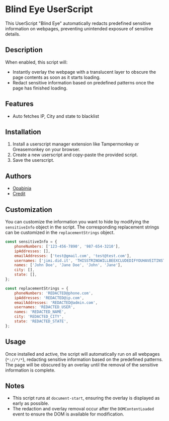 # Blind Eye UserScript

This UserScript "Blind Eye" automatically redacts predefined sensitive information on webpages, preventing unintended exposure of sensitive details.

## Description

When enabled, this script will:

- Instantly overlay the webpage with a translucent layer to obscure the page contents as soon as it starts loading.
- Redact sensitive information based on predefined patterns once the page has finished loading.

## Features

- Auto fetches IP, City and state to blacklist

## Installation

1. Install a userscript manager extension like Tampermonkey or Greasemonkey on your browser.
2. Create a new userscript and copy-paste the provided script.
3. Save the userscript.

## Authors

- [Opabinia](https://github.com/pentestfunctions)
- [Credit](https://github.com/opsec-bot)

## Customization

You can customize the information you want to hide by modifying the `sensitiveInfo` object in the script. The corresponding replacement strings can be customized in the `replacementStrings` object.

```javascript
const sensitiveInfo = {
    phoneNumbers: ['123-456-7890', '987-654-3210'],
    ipAddresses: [],
    emailAddresses: ['test@gmail.com', 'test@test.com'],
    usernames: ['jimi.did.it', 'THISSTRINGWILLBEEXCLUDEDIFYOUHAVEITINSTALLED'],
    names: ['John Doe', 'Jane Doe', 'John', 'Jane'],
    city: [],
    state: [],
};

const replacementStrings = {
    phoneNumbers: 'REDACTED@phone.com',
    ipAddresses: 'REDACTED@ip.com',
    emailAddresses: 'REDACTED@admin.com',
    usernames: 'REDACTED_USER',
    names: 'REDACTED_NAME',
    city: 'REDACTED_CITY',
    state: 'REDACTED_STATE',
};
```

## Usage

Once installed and active, the script will automatically run on all webpages (`*://*/*`), redacting sensitive information based on the predefined patterns. The page will be obscured by an overlay until the removal of the sensitive information is complete.

## Notes

- This script runs at `document-start`, ensuring the overlay is displayed as early as possible.
- The redaction and overlay removal occur after the `DOMContentLoaded` event to ensure the DOM is available for modification.
